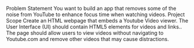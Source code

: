 Problem Statement 
You want to build an app that removes some of the noise from YouTube to enhance focus time when watching videos. 
Project Scope
Create an HTML webpage that embeds a Youtube Video viewer. The User Interface (UI) should contain HTML5 elements for videos and links.. The page should allow users to view videos without navigating to Youtube.com and remove other videos that may cause distractions. 


